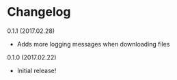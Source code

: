 # Changelog

0.1.1 (2017.02.28)

*   Adds more logging messages when downloading files

0.1.0 (2017.02.22)

*   Initial release!
